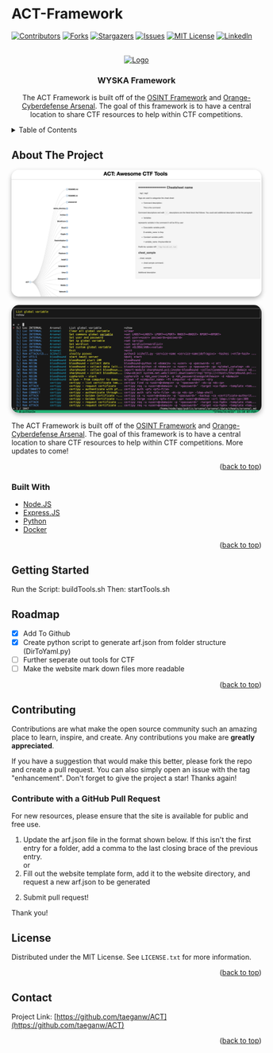 # ACT-Framework

<div id="top"></div>

<!-- PROJECT SHIELDS -->
<!--
*** I'm using markdown "reference style" links for readability.
*** Reference links are enclosed in brackets [ ] instead of parentheses ( ).
*** See the bottom of this document for the declaration of the reference variables
*** for contributors-url, forks-url, etc. This is an optional, concise syntax you may use.
*** https://www.markdownguide.org/basic-syntax/#reference-style-links
-->
[![Contributors][contributors-shield]][contributors-url]
[![Forks][forks-shield]][forks-url]
[![Stargazers][stars-shield]][stars-url]
[![Issues][issues-shield]][issues-url]
[![MIT License][license-shield]][license-url]
[![LinkedIn][linkedin-shield]][linkedin-url]


<!-- PROJECT LOGO -->
<br />
<div align="center">
 <a href="https://github.com/taeganw/ACT">
   <img src="app/public/favicon.ico" alt="Logo" width="80" height="80">
 </a><h3 align="center">WYSKA Framework</h3>

  <p align="center">
  The ACT Framework is built off of the <a href="https://github.com/lockfale/OSINT-Framework">OSINT Framework</a> and <a href="https://github.com/Orange-Cyberdefense/arsenal">Orange-Cyberdefense Arsenal</a>. The goal of this framework is to have a central location to share CTF resources to help within CTF competitions.
  </p>
</div>



<!-- TABLE OF CONTENTS -->
<details>
  <summary>Table of Contents</summary>
  <ol>
    <li>
      <a href="#about-the-project">About The Project</a>
      <ul>
        <li><a href="#built-with">Built With</a></li>
      </ul>
    </li>
    <li>
      <a href="#getting-started">Getting Started</a>
    </li>
    <li><a href="#contributing">Contributing</a></li>
    <li><a href="#license">License</a></li>
    <li><a href="#contact">Contact</a></li>
    <li><a href="#acknowledgments">Acknowledgments</a></li>
  </ol>
</details>



<!-- ABOUT THE PROJECT -->
## About The Project
 <p align="center">
  <img src="app/public/website.png" alt="ACT Website" width="1000" style="border-radius: 15px; box-shadow: 0px 4px 10px rgba(0, 0, 0, 0.3);">
</p>

<p align="center">
  <img src="app/public/sshShell.png" alt="ACT Shell" width="1000" style="border-radius: 15px; box-shadow: 0px 4px 10px rgba(0, 0, 0, 0.3);">
</p>
</div>
 The ACT Framework is built off of the <a href="https://github.com/lockfale/OSINT-Framework">OSINT Framework</a> and <a href="https://github.com/Orange-Cyberdefense/arsenal">Orange-Cyberdefense Arsenal</a>. The goal of this framework is to have a central location to share CTF resources to help within CTF competitions. More updates to come!

<p align="right">(<a href="#top">back to top</a>)</p>



### Built With

<!-- * [Next.js](https://nextjs.org/) -->
<!-- * [React.js](https://reactjs.org/) -->
<!-- * [Vue.js](https://vuejs.org/) -->
<!-- * [Angular](https://angular.io/) -->
<!-- * [Svelte](https://svelte.dev/) -->
<!-- * [Laravel](https://laravel.com) -->
<!-- * [Bootstrap](https://getbootstrap.com) -->
<!-- * [JQuery](https://jquery.com) -->
* [Node.JS](https://nodejs.org/en/)
* [Express.JS](https://expressjs.com)
* [Python](https://www.python.org/)
* [Docker](https://www.docker.com/)
<p align="right">(<a href="#top">back to top</a>)</p>



<!-- GETTING STARTED -->
## Getting Started

Run the Script: buildTools.sh
Then: startTools.sh

<!-- ROADMAP -->
## Roadmap

- [x] Add To Github
- [x] Create python script to generate arf.json from folder structure (DirToYaml.py)
- [ ] Further seperate out tools for CTF
- [ ] Make the website mark down files more readable

<p align="right">(<a href="#readme-top">back to top</a>)</p>



<!-- CONTRIBUTING -->
## Contributing

Contributions are what make the open source community such an amazing place to learn, inspire, and create. Any contributions you make are **greatly appreciated**.

If you have a suggestion that would make this better, please fork the repo and create a pull request. You can also simply open an issue with the tag "enhancement".
Don't forget to give the project a star! Thanks again!

### Contribute with a GitHub Pull Request
For new resources, please ensure that the site is available for public and free use.
<ol start="1">
  <li>Update the arf.json file in the format shown below. If this isn't the first entry for a folder, add a comma to the last closing brace of the previous entry.</li>
  or 
  <li>Fill out the website template form, add it to the website directory, and request a new arf.json to be generated</li>
</ol>

<ol start="2">
  <li>Submit pull request!</li>
</ol>

Thank you!

<!-- LICENSE -->
## License

Distributed under the MIT License. See `LICENSE.txt` for more information.

<p align="right">(<a href="#readme-top">back to top</a>)</p>

<!-- CONTACT -->
## Contact

Project Link: [https://github.com/taeganw/ACT](https://github.com/taeganw/ACT)

<p align="right">(<a href="#top">back to top</a>)</p>


<!-- MARKDOWN LINKS & IMAGES -->
<!-- https://www.markdownguide.org/basic-syntax/#reference-style-links -->
[contributors-shield]: https://img.shields.io/github/contributors/taeganw/WYSKA-Framework.svg?style=for-the-badge
[contributors-url]: https://github.com/taeganw/WYSKA-Framework/graphs/contributors
[forks-shield]: https://img.shields.io/github/forks/taeganw/WYSKA-Framework.svg?style=for-the-badge
[forks-url]: https://github.com/taeganw/WYSKA-Framework/network/members
[stars-shield]: https://img.shields.io/github/stars/taeganw/WYSKA-Framework.svg?style=for-the-badge
[stars-url]: https://github.com/taeganw/WYSKA-Framework/stargazers
[issues-shield]: https://img.shields.io/github/issues/taeganw/WYSKA-Framework.svg?style=for-the-badge
[issues-url]: https://github.com/taeganw/WYSKA-Framework/issues
[license-shield]: https://img.shields.io/github/license/taeganw/WYSKA-Framework.svg?style=for-the-badge
[license-url]: https://github.com/taeganw/WYSKA-Framework/blob/master/LICENSE.txt
[linkedin-shield]: https://img.shields.io/badge/-LinkedIn-black.svg?style=for-the-badge&logo=linkedin&colorB=555
[linkedin-url]: https://linkedin.com/in/taegan-w-b17b7a91
